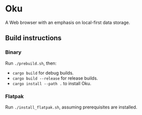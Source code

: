 # Oku

A Web browser with an emphasis on local-first data storage.

## Build instructions

### Binary

Run `./prebuild.sh`, then:
* `cargo build` for debug builds.
* `cargo build --release` for release builds.
* `cargo install --path .` to install Oku.

### Flatpak

Run `./install_flatpak.sh`, assuming prerequisites are installed.